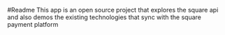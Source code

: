 #Readme
This app is an open source project that explores the square api and also demos the existing technologies that sync with the square payment platform
